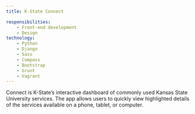 ```yaml
---
title: K-State Connect

responsibilities:
    - Front-end development
    - Design
technology:
    - Python
    - Django
    - Sass
    - Compass
    - Bootstrap
    - Grunt
    - Vagrant
---
```


Connect is K-State’s interactive dashboard of commonly used Kansas State University services. The app allows users to quickly view highlighted details of the services available on a phone, tablet, or computer.
